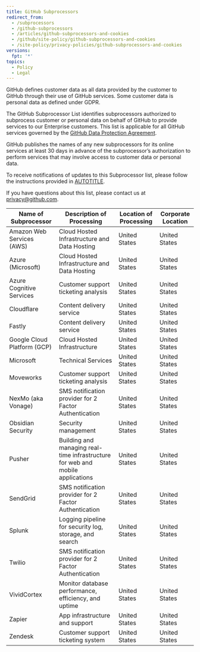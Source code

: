 ```yaml
---
title: GitHub Subprocessors
redirect_from:
  - /subprocessors
  - /github-subprocessors
  - /articles/github-subprocessors-and-cookies
  - /github/site-policy/github-subprocessors-and-cookies
  - /site-policy/privacy-policies/github-subprocessors-and-cookies
versions:
  fpt: '*'
topics:
  - Policy
  - Legal
---
```


GitHub defines customer data as all data provided by the customer to GitHub through their use of GitHub services. Some customer data is personal data as defined under GDPR.

The GitHub Subprocessor List identifies subprocessors authorized to subprocess customer or personal data on behalf of GitHub to provide services to our Enterprise customers. This list is applicable for all GitHub services governed by the [GitHub Data Protection Agreement](https://github.com/customer-terms/github-data-protection-agreement).

GitHub publishes the names of any new subprocessors for its online services at least 30 days in advance of the subprocessor’s authorization to perform services that may involve access to customer data or personal data.

To receive notifications of updates to this Subprocessor list, please follow the instructions provided in [AUTOTITLE](/account-and-profile/managing-subscriptions-and-notifications-on-github/setting-up-notifications/about-notifications).

If you have questions about this list, please contact us at <privacy@github.com>.

| Name of Subprocessor        | Description of Processing                                                      | Location of Processing | Corporate Location |
| --------------------------- | ------------------------------------------------------------------------------ | ---------------------- | ------------------ |
| Amazon Web Services (AWS)   | Cloud Hosted Infrastructure and Data Hosting                                   | United States          | United States      |
| Azure (Microsoft)           | Cloud Hosted Infrastructure and Data Hosting                                   | United States          | United States      |
| Azure Cognitive Services    | Customer support ticketing analysis                                            | United States          | United States      |
| Cloudflare                  | Content delivery service                                                       | United States          | United States      |
| Fastly                      | Content delivery service                                                       | United States          | United States      |
| Google Cloud Platform (GCP) | Cloud Hosted Infrastructure                                                    | United States          | United States      |
| Microsoft                   | Technical Services                                                             | United States          | United States      |
| Moveworks                   | Customer support ticketing analysis                                            | United States          | United States      |
| NexMo (aka Vonage)          | SMS notification provider for 2 Factor Authentication                          | United States          | United States      |
| Obsidian Security           | Security management                                                            | United States          | United States      |
| Pusher                      | Building and managing real-time infrastructure for web and mobile applications | United States          | United States      |
| SendGrid                    | SMS notification provider for 2 Factor Authentication                          | United States          | United States      |
| Splunk                      | Logging pipeline for security log, storage, and search                         | United States          | United States      |
| Twilio                      | SMS notification provider for 2 Factor Authentication                          | United States          | United States      |
| VividCortex                 | Monitor database performance, efficiency, and uptime                           | United States          | United States      |
| Zapier                      | App infrastructure and support                                                 | United States          | United States      |
| Zendesk                     | Customer support ticketing system                                              | United States          | United States      |
